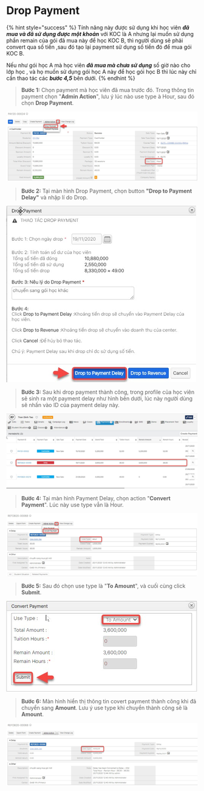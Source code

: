 # Drop Payment

{% hint style="success" %}
Tính năng này được sử dụng khi học viên _**đã mua và đã sử dụng được một khoản**_ với KOC là A nhưng lại muốn sử dụng phần remain của gói đã mua này để học KOC B, thì người dùng sẽ phải convert qua số tiền ,sau đó tạo lại payment sử dụng số tiền đó để mua gói KOC B.

Nếu như gói học A mà học viên _**đã mua mà chưa sử dụng**_ số giờ nào cho lớp học , và họ muốn sử dụng gói học A này để học gói học B thì lúc này chỉ cần thao tác các _**bước 4,5**_ bên dưới.
{% endhint %}

> **Bước 1:** Chọn payment mà học viên đã mua trước đó. Trong thông tin payment chọn "**Admin Action**", lưu ý lúc nào use type à Hour, sau đó chọn **Drop Payment**.

![](../../.gitbook/assets/drop4.jpg)

> **Bước 2:** Tại màn hình Drop Payment, chọn button **"Drop to Payment Delay"** và nhập lí do Drop.

![](<../../.gitbook/assets/drop2 (1).jpg>)

> **Bước 3:** Sau khi drop payment thành công, trong profile của học viên sẽ sinh ra một payment delay như hình bên dưới, lúc này người dùng sẽ nhấn vào ID của payment delay này.

![](<../../.gitbook/assets/delay2 (1).jpg>)

> **Bước 4:** Tại màn hình Payment Delay, chọn action "**Convert Payment**". Lúc này use type vẫn là Hour.

![](<../../.gitbook/assets/delay3 (1).jpg>)

> **Bước 5:** Sau đó chọn use type là "**To Amount**", và cuối cùng click **Submit**.

![](<../../.gitbook/assets/delay4 (1).jpg>)

> **Bước 6:** Màn hình hiển thị thông tin covert payment thành công khi đã chuyển sang **Amount**. Lưu ý use type khi chuyển thành công sẽ là **Amount**.

![](<../../.gitbook/assets/delay5 (1).jpg>)
